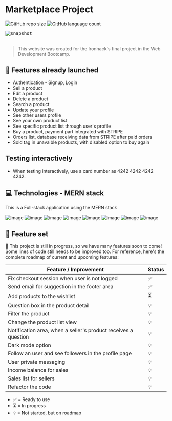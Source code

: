 # Marketplace Project

![GitHub repo size](https://img.shields.io/github/repo-size/melissaimai/p3-client?style=for-the-badge)
![GitHub language count](https://img.shields.io/github/languages/count/melissaimai/p3-client?style=for-the-badge)

<kbd>
<img src="https://res.cloudinary.com/drtyf5i7d/image/upload/v1671319048/snapshot_g32suf.png" alt="snapshot">
</kbd>
 
 <br /> 
 <br /> 
 
> This website was created for the Ironhack's final project in the Web Development Bootcamp.


## 🚀 Features already launched
* Authentication - Signup, Login
* Sell a product
* Edit a product
* Delete a product
* Search a product
* Update your profile
* See other users profile
* See your own product list
* See specific product list through user's profile
* Buy a product, payment part integrated with STRIPE
* Orders list, database receiving data from STRIPE after paid orders
* Sold tag in unavaible products, with disabled option to buy again

## Testing interactively
* When testing interactively, use a card number as 4242 4242 4242 4242.

## 💻 Technologies - MERN stack

This is a Full-stack application using the MERN stack

![image](https://img.shields.io/badge/MongoDB-4EA94B?style=for-the-badge&logo=mongodb&logoColor=white)
![image](https://img.shields.io/badge/Express.js-404D59?style=for-the-badge)
![image](https://img.shields.io/badge/React-20232A?style=for-the-badge&logo=react&logoColor=61DAFB)
![image](https://img.shields.io/badge/Node.js-43853D?style=for-the-badge&logo=node.js&logoColor=white)
![image](https://img.shields.io/badge/JavaScript-F7DF1E?style=for-the-badge&logo=javascript&logoColor=black)
![image](https://img.shields.io/badge/HTML5-E34F26?style=for-the-badge&logo=html5&logoColor=white)
![image](https://img.shields.io/badge/CSS3-1572B6?style=for-the-badge&logo=css3&logoColor=white)
![image](https://img.shields.io/badge/Bootstrap-563D7C?style=for-the-badge&logo=bootstrap&logoColor=white)

## 📝 Feature set

🚧 This project is still in progress, so we have many features soon to come! Some lines of code still needs to be improved too. For reference, here's the complete roadmap of current and upcoming features:

| Feature / Improvement                                          | Status|
| ---------------------------------------------------------------| ---   |
| Fix checkout session when user is not logged                   |  ✅  |
| Send email for suggestion in the footer area                   |  ✅  |
| Add products to the wishlist                                   |  ⏳  |
| Question box in the product detail                             |  💡  |
| Filter the product                                             |  💡  |
| Change the product list view                                   |  💡  |
| Notification area, when a seller's product receives a question |  💡  |
| Dark mode option                                               |  💡  |
| Follow an user and see followers in the profile page           |  💡  |
| User private messaging                                         |  💡  |
| Income balance for sales                                       |  💡  |
| Sales list for sellers                                         |  💡  |
| Refactor the code                                              |  💡  |

* ✅ = Ready to use
* ⏳ = In progress
* 💡 = Not started, but on roadmap
